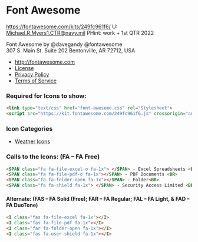 # Font Awesome

https://fontawesome.com/kits/249fc961f6/ 
U: Michael.R.Myers1.CTR@navy.mil	PHint: work + 1st QTR 2022

Font Awesome by @davegandy @fontawesome  
307 S. Main St. Suite 202 Bentonville, AR 72712, USA
- http://fontawesome.com 
- [License](http://fontawesome.com/license)
- [Privacy Policy](https://fontawesome.com/privacy)
- [Terms of Service](https://fontawesome.com/tos)

### Required for Icons to show:
```html
<link type="text/css" href="font-awesome.css" rel="Stylesheet">
<script src="https://kit.fontawesome.com/249fc961f6.js" crossorigin="anonymous"></script>
```

### Icon Categories
- [Weather Icons](https://fontawesome.com/v6.0/icons?q=weather&s=solid%2Cbrands) 

### Calls to the Icons: (FA – FA Free)
```html
<SPAN class="fa fa-file-excel-o fa-1x"> </SPAN> - Excel Spreadsheets <BR>
<SPAN class="fa fa-file-pdf-o fa-1x"></SPAN> - PDF Documents <BR>
<SPAN class="fa fa-folder-open fa-1x"></SPAN> - Folder<BR>
<SPAN class="fa fa-shield fa-1x"> </SPAN> - Security Access Limited <BR>
```
#### Alternate: (FAS – FA Solid (Free); FAR – FA Regular; FAL – FA Light, & FAD – FA DuoTone)
```html
<I class="fas fa-file-excel fa-1x"></I>
<I class="fas fa-file-pdf fa-1x"></I>
<I class="far fa-folder-open fa-1x"></I>
<I class="fas fa-user-shield fa-1x"></I>
```

